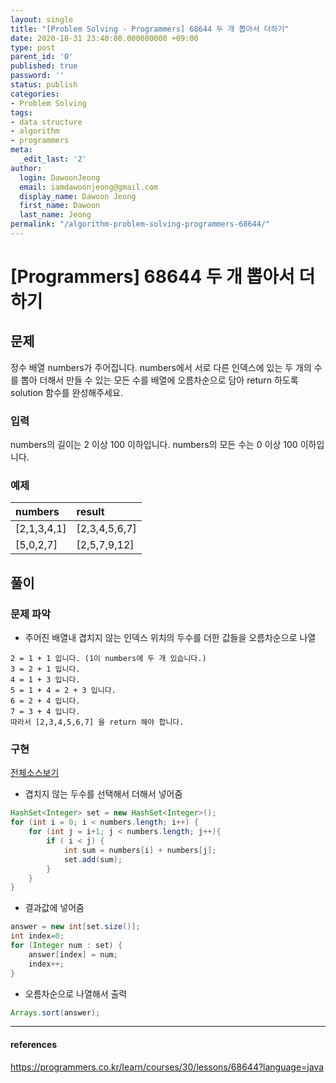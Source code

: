 ```yaml
---
layout: single
title: "[Problem Solving - Programmers] 68644 두 개 뽑아서 더하기"
date: 2020-10-31 23:40:00.000000000 +09:00
type: post
parent_id: '0'
published: true
password: ''
status: publish
categories:
- Problem Solving
tags:
- data structure
- algorithm
- programmers
meta:
  _edit_last: '2'
author:
  login: DawoonJeong
  email: iamdawoonjeong@gmail.com
  display_name: Dawoon Jeong
  first_name: Dawoon
  last_name: Jeong
permalink: "/algorithm-problem-solving-programmers-68644/"
---
```

# [Programmers]  68644 두 개 뽑아서 더하기

## 문제
정수 배열 numbers가 주어집니다. numbers에서 서로 다른 인덱스에 있는 두 개의 수를 뽑아 더해서 만들 수 있는 모든 수를 배열에 오름차순으로 담아 return 하도록 solution 함수를 완성해주세요.

### 입력
numbers의 길이는 2 이상 100 이하입니다.
numbers의 모든 수는 0 이상 100 이하입니다.


### 예제

| numbers | result |
|:--------|:--------|
| [2,1,3,4,1] | [2,3,4,5,6,7] |
| [5,0,2,7] | [2,5,7,9,12] |


## 풀이

### 문제 파악
- 주어진 배열내 겹치지 않는 인덱스 위치의 두수를 더한 값들을 오름차순으로 나열

```
2 = 1 + 1 입니다. (1이 numbers에 두 개 있습니다.)
3 = 2 + 1 입니다.
4 = 1 + 3 입니다.
5 = 1 + 4 = 2 + 3 입니다.
6 = 2 + 4 입니다.
7 = 3 + 4 입니다.
따라서 [2,3,4,5,6,7] 을 return 해야 합니다.
```

### 구현

[전체소스보기](https://github.com/devvoon/java-datastructure-algorithm/blob/master/java-algorithm-problem-solving/src/programmers/lessons68644/Solution.java)

- 겹치지 않는 두수를 선택해서 더해서 넣어줌

```java
HashSet<Integer> set = new HashSet<Integer>();  
for (int i = 0; i < numbers.length; i++) {
    for (int j = i+1; j < numbers.length; j++){
        if ( i < j) {
            int sum = numbers[i] + numbers[j];
            set.add(sum);
        }
    }
}
```

- 결과값에 넣어줌

```java
answer = new int[set.size()];
int index=0;
for (Integer num : set) {
    answer[index] = num;
    index++;
}
```

- 오름차순으로 나열해서 출력

```java
Arrays.sort(answer);
```


---

#### references
<https://programmers.co.kr/learn/courses/30/lessons/68644?language=java>
